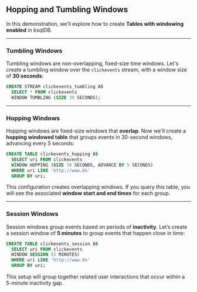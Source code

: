 ## Hopping and Tumbling Windows

In this demonstration, we’ll explore how to create **Tables with windowing enabled** in ksqlDB.

---

### Tumbling Windows

Tumbling windows are non-overlapping, fixed-size time windows. Let's create a tumbling window over the `clickevents` stream, with a window size of **30 seconds**:

```sql
CREATE STREAM clickevents_tumbling AS
  SELECT * FROM clickevents
  WINDOW TUMBLING (SIZE 30 SECONDS);
```

---

### Hopping Windows

Hopping windows are fixed-size windows that **overlap**. Now we'll create a **hopping windowed table** that groups events in 30-second windows, advancing every 5 seconds:

```sql
CREATE TABLE clickevents_hopping AS
  SELECT uri FROM clickevents
  WINDOW HOPPING (SIZE 30 SECONDS, ADVANCE BY 5 SECONDS)
  WHERE uri LIKE 'http://www.b%'
  GROUP BY uri;
```

This configuration creates overlapping windows. If you query this table, you will see the associated **window start and end times** for each group.

---

### Session Windows

Session windows group events based on periods of **inactivity**. Let’s create a session window of **5 minutes** to group events that happen close in time:

```sql
CREATE TABLE clickevents_session AS
  SELECT uri FROM clickevents
  WINDOW SESSION (5 MINUTES)
  WHERE uri LIKE 'http://www.b%'
  GROUP BY uri;
```

This setup will group together related user interactions that occur within a 5-minute inactivity gap.

